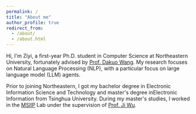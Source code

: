 ```yaml
---
permalink: /
title: "About me"
author_profile: true
redirect_from: 
  - /about/
  - /about.html
---
```


Hi, I'm Ziyi, a first-year Ph.D. student in Computer Science at Northeastern University, fortunately advised by [Prof. Dakuo Wang](https://www.dakuowang.com/). My research focuses on Natural Language Processing (NLP), with a particular focus on large language model (LLM) agents. 

Prior to joining Northeastern, I got my bachelor degree in Electronic Information Science and Technology and master's degree inElectronic Information from Tsinghua University. During my master's studies, I worked in the [MSIIP](http://msiip.tsinghua.edu.cn/en/) Lab under the supervision of [Prof. Ji Wu](http://web.ee.tsinghua.edu.cn/wuji/en/index.htm).

